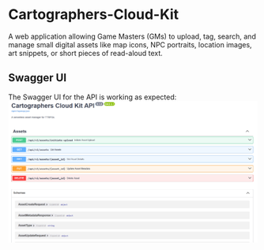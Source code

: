 # Cartographers-Cloud-Kit

A web application allowing Game Masters (GMs) to upload, tag, search, and manage small digital assets like map icons, NPC portraits, location images, art snippets, or short pieces of read-aloud text.

## Swagger UI

The Swagger UI for the API is working as expected: ![alt text](images/swagger-ui.png)
